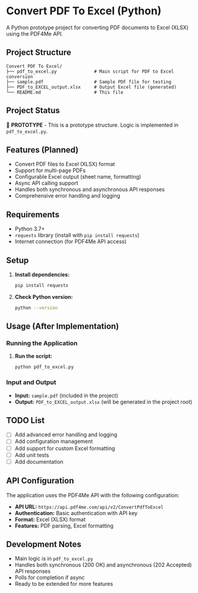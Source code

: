 # Convert PDF To Excel (Python)

A Python prototype project for converting PDF documents to Excel (XLSX) using the PDF4Me API.

## Project Structure

```
Convert PDF To Excel/
├── pdf_to_excel.py              # Main script for PDF to Excel conversion
├── sample.pdf                   # Sample PDF file for testing
├── PDF_to_EXCEL_output.xlsx     # Output Excel file (generated)
└── README.md                    # This file
```

## Project Status

🚧 **PROTOTYPE** - This is a prototype structure. Logic is implemented in `pdf_to_excel.py`.

## Features (Planned)

- Convert PDF files to Excel (XLSX) format
- Support for multi-page PDFs
- Configurable Excel output (sheet name, formatting)
- Async API calling support
- Handles both synchronous and asynchronous API responses
- Comprehensive error handling and logging

## Requirements

- Python 3.7+
- `requests` library (install with `pip install requests`)
- Internet connection (for PDF4Me API access)

## Setup

1. **Install dependencies:**
   ```bash
   pip install requests
   ```

2. **Check Python version:**
   ```bash
   python --version
   ```

## Usage (After Implementation)

### Running the Application

1. **Run the script:**
   ```bash
   python pdf_to_excel.py
   ```

### Input and Output

- **Input:** `sample.pdf` (included in the project)
- **Output:** `PDF_to_EXCEL_output.xlsx` (will be generated in the project root)

## TODO List

- [ ] Add advanced error handling and logging
- [ ] Add configuration management
- [ ] Add support for custom Excel formatting
- [ ] Add unit tests
- [ ] Add documentation

## API Configuration

The application uses the PDF4Me API with the following configuration:
- **API URL:** `https://api.pdf4me.com/api/v2/ConvertPdfToExcel`
- **Authentication:** Basic authentication with API key
- **Format:** Excel (XLSX) format
- **Features:** PDF parsing, Excel formatting

## Development Notes

- Main logic is in `pdf_to_excel.py`
- Handles both synchronous (200 OK) and asynchronous (202 Accepted) API responses
- Polls for completion if async
- Ready to be extended for more features 